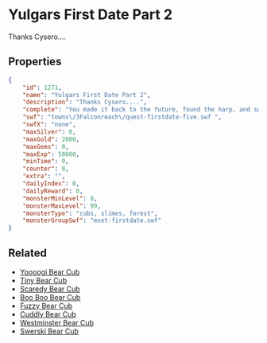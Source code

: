 # Yulgars First Date Part 2

Thanks Cysero....

## Properties

```json
{
    "id": 1271,
    "name": "Yulgars First Date Part 2",
    "description": "Thanks Cysero....",
    "complete": "You made it back to the future, found the harp, and swear to never accept baked goods from Cysero again!",
    "swf": "towns\/3Falconreach\/quest-firstdate-five.swf ",
    "swfX": "none",
    "maxSilver": 0,
    "maxGold": 2000,
    "maxGems": 0,
    "maxExp": 50000,
    "minTime": 0,
    "counter": 0,
    "extra": "",
    "dailyIndex": 0,
    "dailyReward": 0,
    "monsterMinLevel": 0,
    "monsterMaxLevel": 99,
    "monsterType": "cubs, slimes, forest",
    "monsterGroupSwf": "mset-firstdate.swf"
}
```

## Related

- [Yoooogi Bear Cub](../items/13892-yoooogi-bear-cub.md)
- [Tiny Bear Cub](../items/13893-tiny-bear-cub.md)
- [Scaredy Bear Cub](../items/13894-scaredy-bear-cub.md)
- [Boo Boo Bear Cub](../items/13895-boo-boo-bear-cub.md)
- [Fuzzy Bear Cub](../items/13896-fuzzy-bear-cub.md)
- [Cuddly Bear Cub](../items/13897-cuddly-bear-cub.md)
- [Westminster Bear Cub](../items/13898-westminster-bear-cub.md)
- [Swerski Bear Cub](../items/13899-swerski-bear-cub.md)

